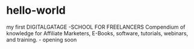 # hello-world
my first 
DIGITALGATAGE -SCHOOL FOR FREELANCERS
Compendium of knowledge for Affiliate Marketers, E-Books, software, tutorials, webinars, and training. - opening soon 
